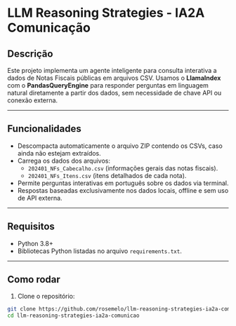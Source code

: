# LLM Reasoning Strategies - IA2A Comunicação

## Descrição

Este projeto implementa um agente inteligente para consulta interativa a dados de Notas Fiscais públicas em arquivos CSV. Usamos o **LlamaIndex** com o **PandasQueryEngine** para responder perguntas em linguagem natural diretamente a partir dos dados, sem necessidade de chave API ou conexão externa.

---

## Funcionalidades

- Descompacta automaticamente o arquivo ZIP contendo os CSVs, caso ainda não estejam extraídos.
- Carrega os dados dos arquivos:
  - `202401_NFs_Cabecalho.csv` (informações gerais das notas fiscais).
  - `202401_NFs_Itens.csv` (itens detalhados de cada nota).
- Permite perguntas interativas em português sobre os dados via terminal.
- Respostas baseadas exclusivamente nos dados locais, offline e sem uso de API externa.

---

## Requisitos

- Python 3.8+
- Bibliotecas Python listadas no arquivo `requirements.txt`.

---

## Como rodar

1. Clone o repositório:

```bash
git clone https://github.com/rosemelo/llm-reasoning-strategies-ia2a-comunicao.git
cd llm-reasoning-strategies-ia2a-comunicao
